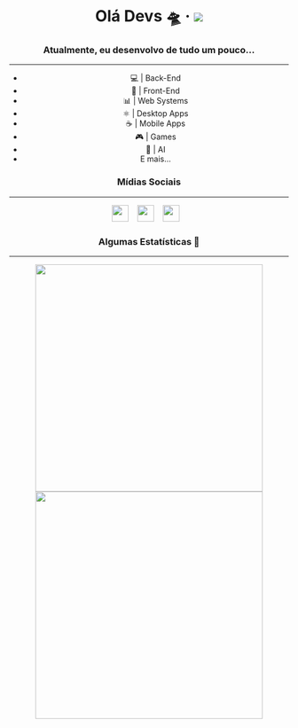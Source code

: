 <div style="text-align: center;">
  <h1>Olá Devs 🛸 &middot; <img src="https://komarev.com/ghpvc/?username=taylorho&color=brightgreen&label=Visitas+Ao+Perfil" /></h1>
  <h3>Atualmente, eu desenvolvo de tudo um pouco...</h3>
  <hr/>
  <ul>
    <li>💻 | Back-End</li>
    <li>🎨 | Front-End</li>
    <li>📊 | Web Systems</li>
    <li>⚛️ | Desktop Apps</li>
    <li>☕️ | Mobile Apps</li>
    <li>🎮 | Games</li>
    <li>🤖 | AI</li>
    <li>E mais...</li>
  </ul>
  <h3>Mídias Sociais</h3>
  <hr/>
  <div>
    <a href="https://www.instagram.com/hoffmann_taylor/"><img style="padding-right:12px" width="30px" src="https://www.flaticon.com/svg/static/icons/svg/2111/2111463.svg"/></a>
    <a href="https://discord.com/users/510580117723152394"><img style="padding-right:12px" width="30px" src="https://www.flaticon.com/svg/static/icons/svg/2111/2111370.svg"/></a>
    <a href="https://open.spotify.com/user/ci70wtwdp7muj2j3euu58otqw"><img style="padding-right:12px" width="30px" src="https://www.flaticon.com/svg/static/icons/svg/2111/2111624.svg"/></a>
  </div>
  <h3>Algumas Estatísticas 🤩</h3>
  <hr/>
  <img width="410px" src="https://github-readme-stats.vercel.app/api?username=taylorho&show_icons=true&theme=dark"/>
  <br/>
  <img width="410px" src="https://github-readme-stats.vercel.app/api/top-langs/?username=taylorho&hide=html&layout=compact&theme=dark" />
</div>
